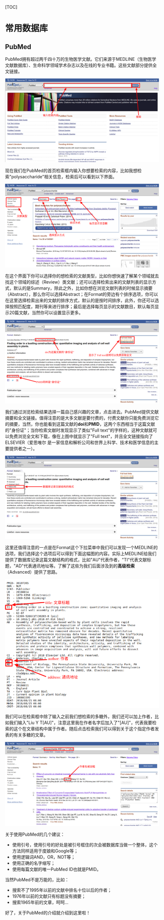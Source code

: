 [TOC]

# 常用数据库

## PubMed

PubMed拥有超过两千四十万的生物医学文献。它们来源于MEDLINE（生物医学文献数据库）、生命科学领域学术杂志以及在线的专业书籍。这些文献部分提供全文链接。

![1534502299982](assets/1534502299982.png)

现在我们在PubMed的首页检索框内输入你想要检索的内容，比如我想检索"polysaccharide"相关信息，检索后可以看到以下界面。

![1534502972998](assets/1534502972998.png)

在这个界面下你可以选择你的想检索的文献类型，比如你想快速了解某个领域就去找这个领域的综述（Review）类文献；还可以选择检索出来的文献列表的显示方式，默认的是Summary，除此之外，比如你想在浏览文献列表的时候显示摘要（Abstract），那么你可以选择Abstract；在Format的旁边有个排序选项，你可以在这里选择检索出来的文献的排序方式，默认的是按时间排序，此外，你还可以选择按照匹配度，期刊等来进行排序；最后是选择每页显示的文献数目，默认每页显示20篇文献，当然你可以设置显示更多。

![1534504020224](assets/1534504140098.png)

我们通过浏览检索结果选择一篇自己感兴趣的文章，点击进去。PubMed提供文献摘要和全文链接。值得注意的是大多文献是要付费的，付费文献你只能免费浏览它的摘要，当然，你也能看到这篇文献的**doi**和**PMID**，这两个东西相当于这篇文献的"身份证"；当你检索文献时发现显示了类似"Full text"的字样的，这种文献就可以免费浏览全文和下载，像在上图中就显示了"Full text"，并且全文链接指向了ELSEVIER（爱思唯尔 是一家信息和解析公司和世界上科学、技术和医学信息的主要提供者之一）。

![1534505113918](assets/1534505113918.png)

这里还值得注意的一点是在Format这个下拉菜单中我们可以发现一个MEDLINE的选项，我们选择这个选项后可以得到下面这幅图的内容。实际上MEDLINE给我们提供了数据库记录这篇文献结构的格式，比如"AU"代表作者，"TI"代表文献标题，"AD"代表通讯地址等。了解了这些为我们后面涉及到的**高级检索**（Advanced）提供了思路。

![1534505087883](assets/1534505087883.png)

我们可以在检索框中除了输入之前我们想检索的多糖外，我们还可以加上作者，比如我们输入"Liu Y T[AU]"，注意这里我在作者名字后加入了"[AU]"，代表我要检索的这个在文章结构中属于作者。随后点击检索我们可以得到关于这个指定作者发表的有关多糖的文章。

![1534505910218](assets/1534505910218.png)

关于使用PubMed的几个建议：

- 使用引号，使用引号的好处是被引号框住的次会被数据库当做一个整体，这个方法同样适用于度娘和Google等；
- 使用逻辑词AND，OR，NOT等；
- 使用正确的名字缩写；
- 使用每篇文献的唯一PubMed ID也就是PMID。

当然PubMed不是万能的，比如：

- 搜索不了1995年以前的文献中排名十位以后的作者；
- 1976年以前的文献只有标题没有摘要；
- 搜索1965年前的文章，呵呵...

好了，关于PubMed的介绍就介绍到这里啦！